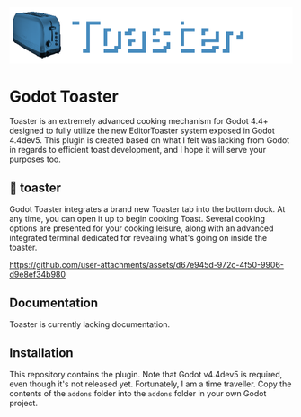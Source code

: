 ![screen-shot](https://github.com/dog-on-moon/godot-toaster/blob/main/readme/banner.png)

# Godot Toaster

Toaster is an extremely advanced cooking mechanism for Godot 4.4+ designed to fully utilize the new EditorToaster system exposed in Godot 4.4dev5.
This plugin is created based on what I felt was lacking from Godot in regards to efficient toast development, and I hope it will serve your purposes too.

## 🍞 toaster

Godot Toaster integrates a brand new Toaster tab into the bottom dock. At any time, you can open it up to begin cooking Toast. Several cooking options are presented for your cooking leisure, along with an advanced integrated terminal dedicated for revealing what's going on inside the toaster.

https://github.com/user-attachments/assets/d67e945d-972c-4f50-9906-d9e8ef34b980

## Documentation

Toaster is currently lacking documentation.

## Installation

This repository contains the plugin. Note that Godot v4.4dev5 is required, even though it's not released yet. Fortunately, I am a time traveller. Copy the contents of the `addons` folder into the `addons` folder in your own Godot project.
